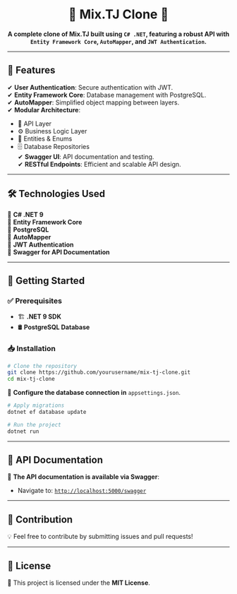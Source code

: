 <h1 align="center">🚀 Mix.TJ Clone 🚀</h1>

<p align="center">
  <strong>A complete clone of Mix.TJ built using <code>C# .NET</code>, featuring a robust API with <code>Entity Framework Core</code>, <code>AutoMapper</code>, and <code>JWT Authentication</code>.</strong>
</p>

---

## 🌟 Features

✔ **User Authentication**: Secure authentication with JWT.  
✔ **Entity Framework Core**: Database management with PostgreSQL.  
✔ **AutoMapper**: Simplified object mapping between layers.  
✔ **Modular Architecture**:
   - 📁 API Layer
   - ⚙️ Business Logic Layer
   - 📜 Entities & Enums
   - 🗄️ Database Repositories  
✔ **Swagger UI**: API documentation and testing.  
✔ **RESTful Endpoints**: Efficient and scalable API design.  

---

## 🛠 Technologies Used

🔹 **C# .NET 9**  
🔹 **Entity Framework Core**  
🔹 **PostgreSQL**  
🔹 **AutoMapper**  
🔹 **JWT Authentication**  
🔹 **Swagger for API Documentation**  

---

## 🚀 Getting Started

### ✅ Prerequisites

- 🏗 **.NET 9 SDK**  
- 🛢 **PostgreSQL Database**  

### 📥 Installation

```bash
# Clone the repository
git clone https://github.com/yourusername/mix-tj-clone.git
cd mix-tj-clone
```

🔧 **Configure the database connection in** `appsettings.json`.  

```bash
# Apply migrations
dotnet ef database update
```

```bash
# Run the project
dotnet run
```

---

## 📌 API Documentation

📜 **The API documentation is available via Swagger**:
- Navigate to: [`http://localhost:5000/swagger`](http://localhost:5000/swagger)

---

## 🤝 Contribution

💡 Feel free to contribute by submitting issues and pull requests!  

---

## 📜 License

📄 This project is licensed under the **MIT License**.
